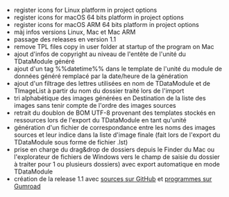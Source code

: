 * register icons for Linux platform in project options
* register icons for macOS 64 bits platform in project options
* register icons for macOS ARM 64 bits platform in project options
* màj infos versions Linux, Mac et Mac ARM
* passage des releases en version 1.1
* remove TPL files copy in user folder at startup of the program on Mac
* ajout d'infos de copyright au niveau de l'entête de l'unité du TDataModule généré
* ajout d'un tag %%datetime%% dans le template de l'unité du module de données généré remplacé par la date/heure de la génération
* ajout d'un filtrage des lettres utilisées en nom de TDataModule et de TImageList à partir du nom du dossier traité lors de l'import
* tri alphabétique des images générées en Destination de la liste des images sans tenir compte de l'ordre des images sources
* retrait du doublon de BOM UTF-8 provenant des templates stockés en ressources lors de l'export du TDataModule en tant qu'unité
* génération d'un fichier de correspondance entre les noms des images sources et leur indice dans la liste d'image finale (fait lors de l'export du TDataModule sous forme de fichier .lst)
* prise en charge du drag&drop de dossiers depuis le Finder du Mac ou l'explorateur de fichiers de Windows vers le champ de saisie du dossier à traiter pour 1 ou plusieurs dossiers) avec export automatique en mode TDataModule
* création de la release 1.1 avec [sources sur GitHub](https://github.com/DeveloppeurPascal/Folder2FMXImageList/releases/tag/1.1) et [programmes sur Gumroad](https://boutique.olfsoftware.fr/l/folder2fmximagelist)